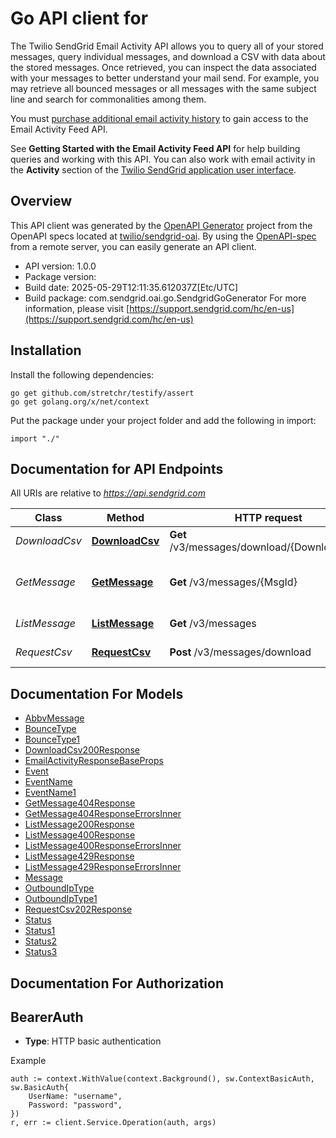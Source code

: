 # Go API client for 

The Twilio SendGrid Email Activity API allows you to query all of your stored messages, query individual messages, and download a CSV with data about the stored messages. Once retrieved, you can inspect the data associated with your messages to better understand your mail send. For example, you may retrieve all bounced messages or all messages with the same subject line and search for commonalities among them.

You must [purchase additional email activity history](https://app.sendgrid.com/settings/billing/addons/email_activity) to gain access to the Email Activity Feed API.

See **Getting Started with the Email Activity Feed API** for help building queries and working with this API. You can also work with email activity in the **Activity** section of the [Twilio SendGrid application user interface](https://app.sendgrid.com/email_activity).

## Overview
This API client was generated by the [OpenAPI Generator](https://openapi-generator.tech) project from the OpenAPI specs located at [twilio/sendgrid-oai](https://github.com/twilio/sendgrid-oai/tree/main/spec).  By using the [OpenAPI-spec](https://www.openapis.org/) from a remote server, you can easily generate an API client.

- API version: 1.0.0
- Package version: 
- Build date: 2025-05-29T12:11:35.612037Z[Etc/UTC]
- Build package: com.sendgrid.oai.go.SendgridGoGenerator
For more information, please visit [https://support.sendgrid.com/hc/en-us](https://support.sendgrid.com/hc/en-us)

## Installation

Install the following dependencies:

```shell
go get github.com/stretchr/testify/assert
go get golang.org/x/net/context
```

Put the package under your project folder and add the following in import:

```golang
import "./"
```

## Documentation for API Endpoints

All URIs are relative to *https://api.sendgrid.com*

Class | Method | HTTP request | Description
------------ | ------------- | ------------- | -------------
*DownloadCsv* | [**DownloadCsv**](docs/DownloadCsv.md#downloadcsv) | **Get** /v3/messages/download/{DownloadUuid} | Download CSV
*GetMessage* | [**GetMessage**](docs/GetMessage.md#getmessage) | **Get** /v3/messages/{MsgId} | Filter messages by message ID
*ListMessage* | [**ListMessage**](docs/ListMessage.md#listmessage) | **Get** /v3/messages | Filter all messages
*RequestCsv* | [**RequestCsv**](docs/RequestCsv.md#requestcsv) | **Post** /v3/messages/download | Request CSV


## Documentation For Models

 - [AbbvMessage](AbbvMessage.md)
 - [BounceType](BounceType.md)
 - [BounceType1](BounceType1.md)
 - [DownloadCsv200Response](DownloadCsv200Response.md)
 - [EmailActivityResponseBaseProps](EmailActivityResponseBaseProps.md)
 - [Event](Event.md)
 - [EventName](EventName.md)
 - [EventName1](EventName1.md)
 - [GetMessage404Response](GetMessage404Response.md)
 - [GetMessage404ResponseErrorsInner](GetMessage404ResponseErrorsInner.md)
 - [ListMessage200Response](ListMessage200Response.md)
 - [ListMessage400Response](ListMessage400Response.md)
 - [ListMessage400ResponseErrorsInner](ListMessage400ResponseErrorsInner.md)
 - [ListMessage429Response](ListMessage429Response.md)
 - [ListMessage429ResponseErrorsInner](ListMessage429ResponseErrorsInner.md)
 - [Message](Message.md)
 - [OutboundIpType](OutboundIpType.md)
 - [OutboundIpType1](OutboundIpType1.md)
 - [RequestCsv202Response](RequestCsv202Response.md)
 - [Status](Status.md)
 - [Status1](Status1.md)
 - [Status2](Status2.md)
 - [Status3](Status3.md)


## Documentation For Authorization



## BearerAuth

- **Type**: HTTP basic authentication

Example

```golang
auth := context.WithValue(context.Background(), sw.ContextBasicAuth, sw.BasicAuth{
    UserName: "username",
    Password: "password",
})
r, err := client.Service.Operation(auth, args)
```

